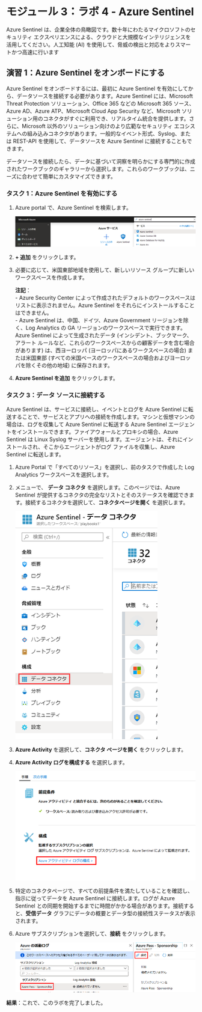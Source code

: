 ﻿---
lab:
    title: 'ラボ 4 - Azure Sentinel'
    module: 'モジュール 3：セキュリティ操作の管理'
---

# モジュール 3：ラボ 4 - Azure Sentinel


Azure Sentinel は、企業全体の鳥瞰図です。数十年にわたるマイクロソフトのセキュリティ エクスペリエンスによる、クラウドと大規模なインテリジェンスを活用してください。人工知能 (AI) を使用して、脅威の検出と対応をよりスマートかつ高速に行います


## 演習 1：Azure Sentinel をオンボードにする


Azure Sentinel をオンボードするには、最初に Azure Sentinel を有効にしてから、データソースを接続する必要があります。Azure Sentinel には、Microsoft Threat Protection ソリューション、Office 365 などの Microsoft 365 ソース、Azure AD、Azure ATP、Microsoft Cloud App Security など、Microsoft ソリューション用のコネクタがすぐに利用でき、リアルタイム統合を提供します。さらに、Microsoft 以外のソリューション向けのより広範なセキュリティ エコシステムへの組み込みコネクタがあります。一般的なイベント形式、Syslog、または REST-API を使用して、データソースを Azure Sentinel に接続することもできます。  

データソースを接続したら、データに基づいて洞察を明らかにする専門的に作成されたワークブックのギャラリーから選択します。これらのワークブックは、ニーズに合わせて簡単にカスタマイズできます。


### タスク 1：Azure Sentinel を有効にする

1.  Azure portal で、Azure Sentinel を検索します。 

       ![スクリーンショット](../Media/Module-3/129689af-e1ed-460b-add1-a37790805ed5.png)

1.  **+ 追加** をクリックします。
1.  必要に応じて、米国東部地域を使用して、新しいリソース グループに新しいワークスペースを作成します。

    **注記**：</br> - Azure Security Center によって作成されたデフォルトのワークスペースはリストに表示されません。Azure Sentinel をそれらにインストールすることはできません。</br> - Azure Sentinel は、中国、ドイツ、Azure Government リージョンを除く、Log Analytics の GA リージョンのワークスペースで実行できます。Azure Sentinel によって生成されたデータ (インシデント、ブックマーク、アラート ルールなど、これらのワークスペースからの顧客データを含む場合があります) は、西ヨーロッパ (ヨーロッパにあるワークスペースの場合) または米国東部 (すべての米国ベースのワークスペースの場合およびヨーロッパを除くその他の地域) に保存されます。


6.  **Azure Sentinel を追加** をクリックします。
  

### タスク 3：データ ソースに接続する


Azure Sentinel は、サービスに接続し、イベントとログを Azure Sentinel に転送することで、サービスとアプリへの接続を作成します。マシンと仮想マシンの場合は、ログを収集して Azure Sentinel に転送する Azure Sentinel エージェントをインストールできます。ファイアウォールとプロキシの場合、Azure Sentinel は Linux Syslog サーバーを使用します。エージェントは、それにインストールされ、そこからエージェントがログ ファイルを収集し、Azure Sentinel に転送します。 


1.  Azure Portal で「すべてのリソース」を選択し、前のタスクで作成した Log Analytics ワークスペースを選択します。

1.  メニューで、 **データ コネクタ** を選択します。このページでは、Azure Sentinel が提供するコネクタの完全なリストとそのステータスを確認できます。接続するコネクタを選択して、**コネクタページを開く** を選択します。 

       ![スクリーンショット](../Media/Module-3/57ef56ec-66d0-4bef-964b-24b97ca0f9e3.png)

1.  **Azure Activity** を選択して、**コネクタ ページを開く** をクリックします。

1.  **Azure Activity ログを構成する** を選択します。

     ![スクリーンショット](../Media/Module-3/bdd12109-8cbf-4562-81fb-5aae6bac2aee.png)

1.  特定のコネクタページで、すべての前提条件を満たしていることを確認し、指示に従ってデータを Azure Sentinel に接続します。ログが Azure Sentinel との同期を開始するまでに時間がかかる場合があります。接続すると、**受信データ** グラフにデータの概要とデータ型の接続性ステータスが表示されます。

   

1.  Azure サブスクリプションを選択して、**接続** をクリックします。

     ![スクリーンショット](../Media/Module-3/d3d3c551-2c12-4520-ad30-2dc579d09f61.png)
 

**結果**：これで、このラボを完了しました。

